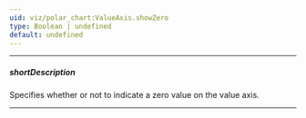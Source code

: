 ```yaml
---
uid: viz/polar_chart:ValueAxis.showZero
type: Boolean | undefined
default: undefined
---
```

---
##### shortDescription
Specifies whether or not to indicate a zero value on the value axis.

---
<!--
When this property is not defined, value axis behaves differently depending on the type of the series that it displays. When the value axis displays an area or bar series, it has the zero value indicated. Otherwise, it does not.

You can force the value axis to indicate the zero value no matter what type of series it displays by setting the **showZero** property to **true**.

When this property is set to **false**, the zero value is not indicated until it is included in the displayed series.
-->